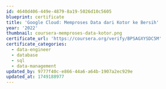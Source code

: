 ```yaml
---
id: 4640d406-449e-4879-8a19-5026d10c5605
blueprint: certificate
title: 'Google Cloud: Memproses Data dari Kotor ke Bersih'
year: '2022'
thumbnail: coursera-memproses-data-kotor.png
certificate_url: 'https://coursera.org/verify/BPSAGXYSDC5M'
certificate_categories:
  - data-engineer
  - database
  - sql
  - data-management
updated_by: 9777f40c-e866-44a6-a64b-1907a2ec929e
updated_at: 1749188977
---
```

